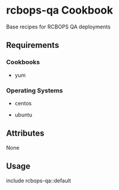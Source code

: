 # rcbops-qa Cookbook

Base recipes for RCBOPS QA deployments

## Requirements

### Cookbooks

-   yum

### Operating Systems

-   centos

-   ubuntu

## Attributes

None

## Usage

include rcbops-qa::default
